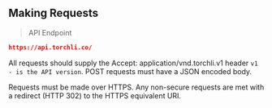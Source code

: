 ## Making Requests

> API Endpoint

```json
https://api.torchli.co/
```

All requests should supply the Accept: application/vnd.torchli.v1 header `v1 - is the API version`. POST requests must have a JSON encoded body.

Requests must be made over HTTPS. Any non-secure requests are met with a redirect (HTTP 302) to the HTTPS equivalent URI.

